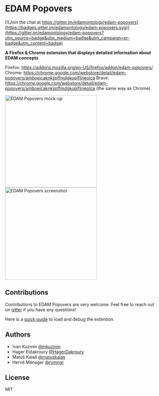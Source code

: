# EDAM Popovers

[![Join the chat at https://gitter.im/edamontology/edam-popovers](https://badges.gitter.im/edamontology/edam-popovers.svg)](https://gitter.im/edamontology/edam-popovers?utm_source=badge&utm_medium=badge&utm_campaign=pr-badge&utm_content=badge)

**A Firefox & Chrome extension that displays detailed information about EDAM concepts**

Firefox: https://addons.mozilla.org/en-US/firefox/addon/edam-popovers/
Chrome: https://chrome.google.com/webstore/detail/edam-popovers/amboeicaknkjjpffmdgkopjfljneolca
Brave: https://chrome.google.com/webstore/detail/edam-popovers/amboeicaknkjjpffmdgkopjfljneolca (the same way as Chrome)

<img src="https://pbs.twimg.com/media/D-xw245WkAAN7Tq?format=jpg&name=4096x4096" alt="EDAM Popovers mock-up" height="300"/><img src="https://lh3.googleusercontent.com/mA-t-wWBDPhlt1IqS3XUCloKDJn9qobHIc2QvuNRPw8_hyqIQxx3wblrdKqQKYIL-dU_TKljFYmVrWUDPbYKLgp61g=w640-h400-e365-rj-sc0x00ffffff" alt="EDAM Popovers screenshot" height="300"/>

## Contributions

Contributions to EDAM Popovers are very welcome. Feel free to reach out on [gitter](https://gitter.im/edamontology/edam-popovers) if you have any questions! 

Here is a [quick guide](https://github.com/edamontology/edam-popovers/blob/main/CONTRIBUTING.md#firefox) to load and debug the extention.

## Authors

- Ivan Kuzmin [@inkuzmin](https://twitter.com/inkuzmin)
- Hager Eldakroury [@HagerDakroury](https://github.com/HagerDakroury)
- Matúš Kalaš [@matuskalas](https://twitter.com/matuskalas)
- Hervé Ménager [@rvmngr](https://twitter.com/rvmngr)

## License

MIT
